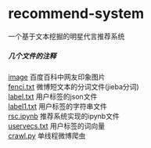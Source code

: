 # recommend-system
一个基于文本挖掘的明星代言推荐系统
##### 几个文件的注释
[image](https://github.com/jc-wow/recommend-system/tree/master/image) 百度百科中网友印象图片  
[fenci.txt](https://github.com/jc-wow/recommend-system/blob/master/fenci.txt) 微博短文本的分词文件(jieba分词)  
[label.txt](https://github.com/jc-wow/recommend-system/blob/master/label.txt) 用户标签的json文件  
[label1.txt](https://github.com/jc-wow/recommend-system/blob/master/label1.txt) 用户标签的字符串文件  
[rsc.ipynb](https://github.com/jc-wow/recommend-system/blob/master/rsc.ipynb) 推荐系统实现的ipynb文件  
[uservecs.txt](https://github.com/jc-wow/recommend-system/blob/master/uservecs.txt) 用户标签的词向量  
[crawl.py](https://github.com/jc-wow/recommend-system/blob/master/crawl.py) 单线程微博爬虫
